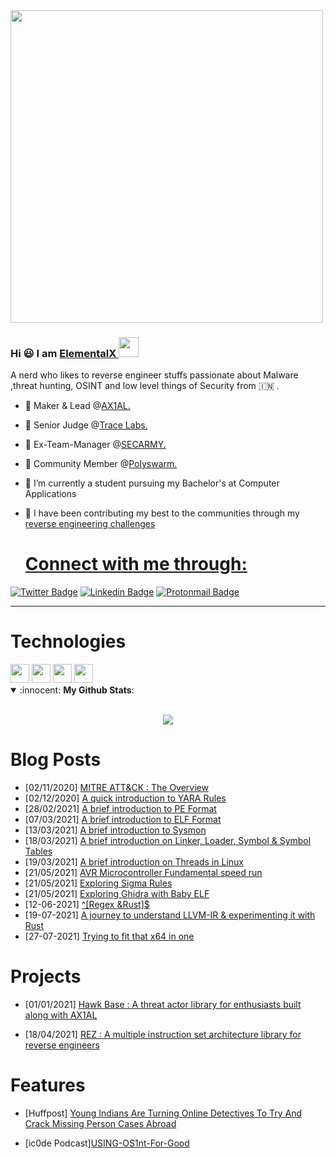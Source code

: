 
<img src="https://media.giphy.com/media/VjAB0fOmK15Ze/giphy.gif" width="500"/>


### Hi :smiley: I am <a href="https://xelemental.github.io/" target="_blank">ElementalX </a> <img src="https://media.discordapp.net/attachments/834512236453953536/852070216145305620/image0.gif" height="32" /></h1> 



A nerd who likes to reverse engineer stuffs passionate about Malware ,threat hunting, OSINT and low level things of Security from 🇮🇳 .

- :round_pushpin:  Maker & Lead @<a href="https://ax1al.com/">AX1AL.</a>
- :round_pushpin:  Senior Judge @<a href="https://www.tracelabs.org/">Trace Labs.</a>
- :round_pushpin:  Ex-Team-Manager @<a href="https://secarmy.org/">SECARMY.</a>
- :round_pushpin:  Community Member @<a href="https://go.polyswarm.io/polyx/">Polyswarm.</a>
- :round_pushpin: I’m currently a student pursuing my Bachelor's at Computer Applications</a>
- :round_pushpin:  I have been contributing my best to the communities through my <a href="https://github.com/xelemental/r3v_ch4lls/">reverse engineering challenges
 
  
  
  
  
  
  
  
 
 
     <h1>Connect with me through:</h1>



 [![Twitter Badge](https://img.shields.io/badge/-ElementalX-blue?style=flat-square&logo=twitter&logoColor-white&link-https://twitter.com/ElementalX2)](https://twitter.com/ElementalX2)
 [![Linkedin Badge](https://img.shields.io/badge/-ElementalX-informational?style=flat-square&logo=Linkedin&logoColor-white&link=https://www.linkedin.com/in/subhajeet-singha-b238951a9/)](https://www.linkedin.com/in/subhajeet-singha-b238951a9/)
 [![Protonmail Badge](https://img.shields.io/badge/-xelemental%40protonmail.ch-purple?style=flat-square&logo=protonmail&logoColor=white&link=mailto:xelemental@protonmail.ch)](mailto:xelemental@protonmail.ch) 
 
 <hr>
 
 <h1>Technologies</h1>
 

<img height="30" src="https://camo.githubusercontent.com/98ed65187a84ecf897273d9fa18118ce45845057/68747470733a2f2f7261772e6769746875622e636f6d2f676f6c616e672d73616d706c65732f676f706865722d766563746f722f6d61737465722f676f706865722e706e67">
<img height="30" src="https://upload.wikimedia.org/wikipedia/commons/d/d5/Rust_programming_language_black_logo.svg">
<img height="30" src="https://upload.wikimedia.org/wikipedia/commons/a/af/PowerShell_Core_6.0_icon.png">
<img height="30" src="https://cs.lmu.edu/~ray/images/nasm-logo.png">    

  
<details open>
  <summary> :innocent: <b>My Github Stats</b>: </summary>
  
  <br>
  
  
<p align = "center">
  <img src = "https://github-readme-stats.vercel.app/api?username=xelemental&show_icons=true&theme=tokyonight&line_height=27">
 <!-- <img src = "https://github-readme-stats.vercel.app/api/top-langs/?username=xelemental&hide=css,java,html&theme=tokyonight"> -->
</p>

</details>

# Blog Posts

- [02/11/2020] [MITRE ATT&CK : The Overview](https://medium.com/ax1al/mitre-att-ck-the-overview-6fab9a58c425)
- [02/12/2020] [A quick introduction to YARA Rules](https://medium.com/ax1al/a-quick-introduction-to-yara-e672325de908)
- [28/02/2021] [ A brief introduction to PE Format](https://medium.com/ax1al/a-brief-introduction-to-pe-format-6052914cc8dd)
- [07/03/2021] [A brief introduction to ELF Format](https://medium.com/ax1al/a-brief-introduction-to-executable-linkable-format-1ed9a3fdcc91)
- [13/03/2021] [A brief introduction to Sysmon](https://medium.com/ax1al/a-brief-introduction-to-sysmon-7530b410984c)
- [18/03/2021] [A brief introduction on Linker, Loader, Symbol & Symbol Tables](https://medium.com/ax1al/a-brief-info-on-linker-loader-symbol-symbol-tables-2fed729eb490)
- [19/03/2021] [A brief introduction on Threads in Linux](https://medium.com/ax1al/a-brief-info-on-threads-in-linux-9a1e7e6c2046)
- [21/05/2021] [AVR Microcontroller Fundamental speed run](https://medium.com/ax1al/avr-microcontroller-fundamental-speed-run-5526be97c182)
- [21/05/2021] [Exploring Sigma Rules](https://medium.com/ax1al/exploring-sigma-rules-12e9f1bf2685)
- [21/05/2021] [Exploring Ghidra with Baby ELF](https://medium.com/ax1al/exploring-ghidra-with-baby-elf-29c986e80a45)
- [12-06-2021] [^[Regex &Rust]$](https://xelemental.medium.com/regex-rust-b50f577f5a47)
- [19-07-2021] [A journey to understand LLVM-IR & experimenting  it with Rust](https://un-devs.github.io/low-level-exploration/journey-to-understanding-llvm-ir/#)
- [27-07-2021] [Trying to fit that x64 in one](https://un-devs.github.io/low-level-exploration/Trying-to-fit-that-x64-in-one/)

<h1> Projects </h1>

- [01/01/2021] [Hawk Base : A threat actor library for enthusiasts built along with AX1AL](https://ax1al.com/projects/hawkbase/index.html)

- [18/04/2021] [REZ : A multiple instruction set architecture library for reverse engineers](https://ax1al.com/projects/rez/index.html)
 
 
 # Features 

- [Huffpost] [Young Indians Are Turning Online Detectives To Try And Crack Missing Person Cases Abroad](https://www.huffpost.com/archive/in/entry/trace-labs-ctf-india-missing-person-cases_in_5f525849c5b6578026cd2b64?ncid=other_twitter_cooo9wqtham&utm_campaign=share_twitter) 

 - [ic0de Podcast][USING-OS1nt-For-Good](https://podcasts.apple.com/lu/podcast/using-os1nt-for-good/id1537219712?i=1000496819898)

<!--[ReadMe Card](https://github-readme-stats.vercel.app/api/pin/?username=xelemental&repo=r3v_ch4lls&theme=radical)-->


